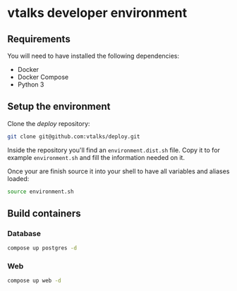 # vtalks developer environment

## Requirements

You will need to have installed the following dependencies:

* Docker
* Docker Compose
* Python 3

## Setup the environment

Clone the *deploy* repository:

```bash
git clone git@github.com:vtalks/deploy.git
```

Inside the repository you'll find an `environment.dist.sh` file. 
Copy it to for example `environment.sh` and fill the information 
needed on it.

Once your are finish source it into your shell to have all variables
and aliases loaded:

```bash
source environment.sh
```

## Build containers

### Database

```bash
compose up postgres -d
```

### Web

```bash
compose up web -d
```
